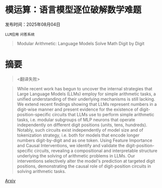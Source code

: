 # 模运算：语言模型逐位破解数学难题

发布时间：2025年08月04日

`LLM应用` `问答系统`

> Modular Arithmetic: Language Models Solve Math Digit by Digit

# 摘要

> <翻译失败>

> While recent work has begun to uncover the internal strategies that Large Language Models (LLMs) employ for simple arithmetic tasks, a unified understanding of their underlying mechanisms is still lacking. We extend recent findings showing that LLMs represent numbers in a digit-wise manner and present evidence for the existence of digit-position-specific circuits that LLMs use to perform simple arithmetic tasks, i.e. modular subgroups of MLP neurons that operate independently on different digit positions (units, tens, hundreds). Notably, such circuits exist independently of model size and of tokenization strategy, i.e. both for models that encode longer numbers digit-by-digit and as one token. Using Feature Importance and Causal Interventions, we identify and validate the digit-position-specific circuits, revealing a compositional and interpretable structure underlying the solving of arithmetic problems in LLMs. Our interventions selectively alter the model's prediction at targeted digit positions, demonstrating the causal role of digit-position circuits in solving arithmetic tasks.

[Arxiv](https://arxiv.org/abs/2508.02513)